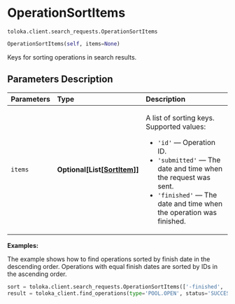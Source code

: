 # OperationSortItems
`toloka.client.search_requests.OperationSortItems`

```python
OperationSortItems(self, items=None)
```

Keys for sorting operations in search results.

## Parameters Description

| Parameters | Type | Description |
| :----------| :----| :-----------|
`items`|**Optional\[List\[[SortItem](toloka.client.search_requests.OperationSortItems.SortItem.md)\]\]**|<p>A list of sorting keys. Supported values:</p> <ul> <li>`'id'` — Operation ID.</li> <li>`'submitted'` — The date and time when the request was sent.</li> <li>`'finished'` — The date and time when the operation was finished.</li> </ul>

**Examples:**

The example shows how to find operations sorted by finish date in the descending order. Operations with equal finish dates are sorted by IDs in the ascending order.

```python
sort = toloka.client.search_requests.OperationSortItems(['-finished', 'id'])
result = toloka_client.find_operations(type='POOL.OPEN', status='SUCCESS', sort=sort, limit=10)
```
